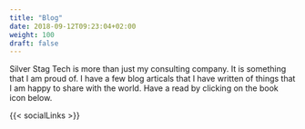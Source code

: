 ```yaml
---
title: "Blog"
date: 2018-09-12T09:23:04+02:00
weight: 100
draft: false
---
```


Silver Stag Tech is more than just my consulting company. It is something that I am proud of. I have a few blog articals that I have written of things that I am happy to share with the world. Have a read by clicking on the book icon below.

{{< socialLinks >}}
